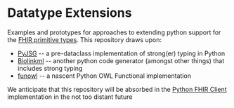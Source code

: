 # Datatype Extensions

Examples and prototypes for approaches to extending python support for the [FHIR primitive types](http://build.fhir.org/datatypes.html#primitive).  This
repository draws upon:

* [PyJSG](https://github.com/hsolbrig/pyjsg) -- a pre-dataclass implementation of strong(er) typing in Python
* [Biolinkml](https://github.com/biolink/biolinkml) -- another python code generator (amongst other things) that includes strong typing
* [funowl](https://github.com/hsolbrig/funowl) -- a nascent Python OWL Functional implementation

We anticipate that this repository will be absorbed in the [Python FHIR Client](https://github.com/smart-on-fhir/client-py/) implementation in the not too distant future


